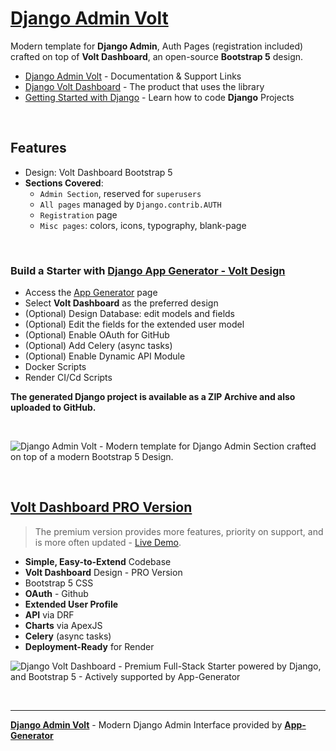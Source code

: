 # [Django Admin Volt](https://app-generator.dev/docs/products/django-libs/theme-volt.html)

Modern template for **Django Admin**, Auth Pages (registration included) crafted on top of **Volt Dashboard**, an open-source **Bootstrap 5** design.

- [Django Admin Volt](https://app-generator.dev/docs/products/django-libs/theme-volt.html) - Documentation & Support Links
- [Django Volt Dashboard](https://app-generator.dev/product/volt-dashboard/django/) - The product that uses the library
- [Getting Started with Django](https://app-generator.dev/docs/technologies/django/index.html) - Learn how to code **Django** Projects

<br />

## **Features**

- Design: Volt Dashboard Bootstrap 5
- **Sections Covered**: 
  - `Admin Section`, reserved for `superusers`
  - `All pages` managed by `Django.contrib.AUTH`
  - `Registration` page
  - `Misc pages`: colors, icons, typography, blank-page 
  
<br />

### Build a Starter with [Django App Generator - Volt Design](https://app-generator.dev/tools/django-generator/volt/)

- Access the [App Generator](https://app-generator.dev/tools/django-generator/) page
- Select **Volt Dashboard** as the preferred design
- (Optional) Design Database: edit models and fields
- (Optional) Edit the fields for the extended user model
- (Optional) Enable OAuth for GitHub
- (Optional) Add Celery (async tasks)
- (Optional) Enable Dynamic API Module
- Docker Scripts
- Render CI/Cd Scripts

**The generated Django project is available as a ZIP Archive and also uploaded to GitHub.**

<br />

![Django Admin Volt - Modern template for Django Admin Section crafted on top of a modern Bootstrap 5 Design.](https://user-images.githubusercontent.com/51070104/168843604-b026fd94-5969-4be7-81ac-5887cf0958e5.png)

<br />

## [Volt Dashboard PRO Version](https://app-generator.dev/product/volt-dashboard-pro/django/)

> The premium version provides more features, priority on support, and is more often updated - [Live Demo](https://django-volt-dashboard-pro.onrender.com).

- **Simple, Easy-to-Extend** Codebase
- **Volt Dashboard** Design - PRO Version
- Bootstrap 5 CSS
- **OAuth** - Github
- **Extended User Profile**
- **API** via DRF 
- **Charts** via ApexJS 
- **Celery** (async tasks)
- **Deployment-Ready** for Render 

![Django Volt Dashboard - Premium Full-Stack Starter powered by Django, and Bootstrap 5 - Actively supported by App-Generator](https://github.com/user-attachments/assets/d24feda4-e4ff-4348-b335-429230dd7815)

<br />

---
**[Django Admin Volt](https://app-generator.dev/docs/products/django-libs/theme-volt.html)** - Modern Django Admin Interface provided by **[App-Generator](https://app-generator.dev)**
